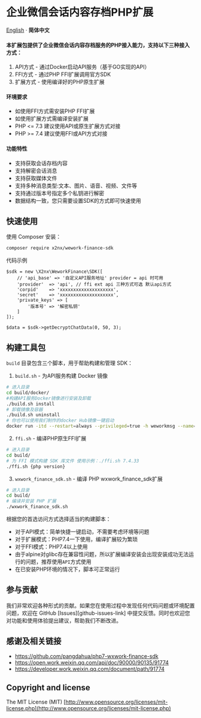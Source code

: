 # 企业微信会话内容存档PHP扩展

[English](./README.md) · **简体中文**

#### 本扩展包提供了企业微信会话内容存档服务的PHP接入能力，支持以下三种接入方式：
1. API方式 - 通过Docker启动API服务（基于GO实现的API）
2. FFI方式 - 通过PHP FFI扩展调用官方SDK
3. 扩展方式 - 使用编译好的PHP原生扩展

#### 环境要求

- 如使用FFI方式需安装PHP FFI扩展
- 如使用扩展方式需编译安装扩展
- PHP <= 7.3 建议使用API或原生扩展方式对接
- PHP >= 7.4 建议使用FFI或API方式对接

#### 功能特性

- 支持获取会话存档内容
- 支持解密会话消息
- 支持获取媒体文件
- 支持多种消息类型:文本、图片、语音、视频、文件等
- 支持通过版本号指定多个私钥进行解密
- 数据结构一致，您只需要设置SDK的方式即可快速使用

## 快速使用

使用 Composer 安装：
```bash
composer require x2nx/wework-finance-sdk
```
代码示例
```
$sdk = new \X2nx\WeworkFinance\SDK([
    // 'api_base' => '自定义API服务地址' provider = api 时可用
    'provider'  => 'api', // ffi ext api 三种方式可选 默认api方式
    'corpid'    => 'xxxxxxxxxxxxxxxxxxxx',
    'secret'    => 'xxxxxxxxxxxxxxxxxxxx',
    'private_keys' => [
        '版本号' => '解密私钥'
    ]
]);

$data = $sdk->getDecryptChatData(0, 50, 3);
```

## 构建工具包
`build` 目录包含三个脚本，用于帮助构建和管理 SDK：

1. `build.sh` - 为API服务构建 Docker 镜像
```bash
# 进入目录
cd build/docker/
#构建API服务Docker镜像进行安装及卸载
./build.sh install
# 卸载镜像及容器
./build.sh uninstall
# 你也可以使用我们制作的docker Hub镜像一键启动
docker run -itd --restart=always --privileged=true -h weworkmsg --name=weworkmsg -e WECOMMSG_HOST=0.0.0.0 -p 7149:7149 x2nx/wework-finances-api:1.0.0
```
2. `ffi.sh` - 编译PHP原生FFI扩展
```bash
# 进入目录
cd build/
# 为 FFI 模式构建 SDK 库文件 使用示例：./ffi.sh 7.4.33
./ffi.sh {php version}
```

3. `wxwork_finance_sdk.sh` - 编译 PHP wxwork_finance_sdk扩展
```bash
# 进入目录
cd build/
# 编译并安装 PHP 扩展
./wxwork_finance_sdk.sh
```
根据您的首选访问方式选择适当的构建脚本：
- 对于API模式：简单快捷一键启动，不需要考虑环境等问题
- 对于扩展模式：PHP7.4一下使用，编译扩展较为繁琐
- 对于FFI模式：PHP7.4以上使用
- 由于alpine对glibc存在兼容性问题，所以扩展编译安装会出现安装成功无法运行的问题，推荐使用`API`方式使用
- 在已安装PHP环境的情况下，脚本可正常运行

## 参与贡献
我们非常欢迎各种形式的贡献。如果您在使用过程中发现任何代码问题或环境配置问题，欢迎在 GitHub [Issues][github-issues-link] 中提交反馈。同时也欢迎您对功能和使用体验提出建议，帮助我们不断改进。

## 感谢及相关链接
+ https://github.com/pangdahua/php7-wxwork-finance-sdk
+ https://open.work.weixin.qq.com/api/doc/90000/90135/91774
+ https://developer.work.weixin.qq.com/document/path/91774

## Copyright and license

The MIT License (MIT) [http://www.opensource.org/licenses/mit-license.php](http://www.opensource.org/licenses/mit-license.php)
